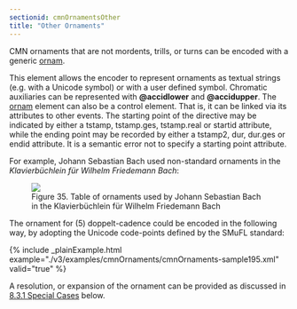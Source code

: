 ```yaml
---
sectionid: cmnOrnamentsOther
title: "Other Ornaments"
---
```




CMN ornaments that are not mordents, trills, or turns can be encoded with a generic
<a class="link_odd_elementSpec" href="/v3/elements/ornam">ornam</a>.

This element allows the encoder to represent ornaments as textual strings (e.g. with
a
Unicode symbol) or with a user defined symbol. Chromatic auxiliaries can be represented
with
**@accidlower** and **@accidupper**. The 
<a class="link_odd_elementSpec" href="/v3/elements/ornam">ornam</a> element can
also be a control element. That is, it can be linked via its attributes to other events.
The
starting point of the directive may be indicated by either a tstamp, tstamp.ges, tstamp.real
or startid attribute, while the ending point may be recorded by either a tstamp2,
dur, dur.ges
or endid attribute. It is a semantic error not to specify a starting point attribute.

For example, Johann Sebastian Bach used non-standard ornaments in the *Klavierbüchlein
für Wilhelm Friedemann Bach*:


<figure class="figure">
   <img src="../../../../guidelines/3.0.0/Images/modules/cmnOrnaments/JSBtableofornaments.jpg" class="img-responsive"></img>
   <figcaption class="figure-caption">Figure 35. Table of ornaments used by Johann Sebastian Bach in the Klavierbüchlein für Wilhelm
      Friedemann Bach
   </figcaption>
</figure>
The ornament for 
<span class="q">(5) doppelt-cadence</span> could be encoded in the following way, by
adopting the Unicode code-points defined by the SMuFL standard:

{% include _plainExample.html example="./v3/examples/cmnOrnaments/cmnOrnaments-sample195.xml" valid="true" %}

A resolution, or expansion of the ornament can be provided as discussed in 
<a class="link_ptr" title="Special Cases" href="/v3/guidelines/cmnOrnaments#cmnOrnamentsTrillsSpecial">8.3.1 Special Cases</a> below.

